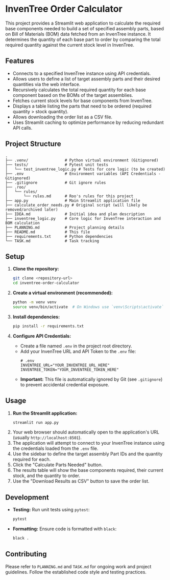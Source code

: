 # InvenTree Order Calculator

This project provides a Streamlit web application to calculate the required base components needed to build a set of specified assembly parts, based on Bill of Materials (BOM) data fetched from an InvenTree instance. It determines the quantity of each base part to order by comparing the total required quantity against the current stock level in InvenTree.

## Features

- Connects to a specified InvenTree instance using API credentials.
- Allows users to define a list of target assembly parts and their desired quantities via the web interface.
- Recursively calculates the total required quantity for each base component based on the BOMs of the target assemblies.
- Fetches current stock levels for base components from InvenTree.
- Displays a table listing the parts that need to be ordered (required quantity > stock quantity).
- Allows downloading the order list as a CSV file.
- Uses Streamlit caching to optimize performance by reducing redundant API calls.

## Project Structure

```
.
├── .venv/                # Python virtual environment (Gitignored)
├── tests/                # Pytest unit tests
│   └── test_inventree_logic.py # Tests for core logic (to be created)
├── .env                  # Environment variables (API Credentials - Gitignored)
├── .gitignore            # Git ignore rules
├── .roo/
│   └── rules/
│       └── rules.md      # Roo's rules for this project
├── app.py                # Main Streamlit application file
├── calculate_order_needs.py # Original script (will likely be removed/archived later)
├── IDEA.md               # Initial idea and plan description
├── inventree_logic.py    # Core logic for InvenTree interaction and BOM calculation
├── PLANNING.md           # Project planning details
├── README.md             # This file
├── requirements.txt      # Python dependencies
└── TASK.md               # Task tracking
```

## Setup

1.  **Clone the repository:**
    ```bash
    git clone <repository-url>
    cd inventree-order-calculator
    ```

2.  **Create a virtual environment (recommended):**
    ```bash
    python -m venv venv
    source venv/bin/activate  # On Windows use `venv\Scripts\activate`
    ```

3.  **Install dependencies:**
    ```bash
    pip install -r requirements.txt
    ```

4.  **Configure API Credentials:**
    - Create a file named `.env` in the project root directory.
    - Add your InvenTree URL and API Token to the `.env` file:
      ```dotenv
      # .env
      INVENTREE_URL="YOUR_INVENTREE_URL_HERE"
      INVENTREE_TOKEN="YOUR_INVENTREE_TOKEN_HERE"
      ```
    - **Important:** This file is automatically ignored by Git (see `.gitignore`) to prevent accidental credential exposure.

## Usage

1.  **Run the Streamlit application:**
    ```bash
    streamlit run app.py
    ```
2.  Your web browser should automatically open to the application's URL (usually `http://localhost:8501`).
3.  The application will attempt to connect to your InvenTree instance using the credentials loaded from the `.env` file.
4.  Use the sidebar to define the target assembly Part IDs and the quantity required for each.
5.  Click the "Calculate Parts Needed" button.
6.  The results table will show the base components required, their current stock, and the quantity to order.
7.  Use the "Download Results as CSV" button to save the order list.

## Development

- **Testing:** Run unit tests using `pytest`:
  ```bash
  pytest
  ```
- **Formatting:** Ensure code is formatted with `black`:
  ```bash
  black .
  ```

## Contributing

Please refer to `PLANNING.md` and `TASK.md` for ongoing work and project guidelines. Follow the established code style and testing practices.